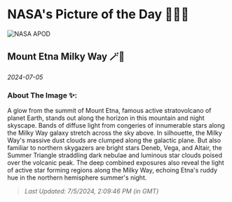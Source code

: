
# NASA's Picture of the Day 🧑‍🚀💫

  ![NASA APOD](https://apod.nasa.gov/apod/image/2407/GianniTumino_Etna&MW_14mm_JPG_LOGO__2048pix.jpg)
  
  ## Mount Etna Milky Way 🪄🌌
  
  _2024-07-05_
  
  ### About The Image ✨: 
  
  A glow from the summit of Mount Etna, famous active stratovolcano of planet Earth, stands out along the horizon in this mountain and night skyscape. Bands of diffuse light from congeries of innumerable stars along the Milky Way galaxy stretch across the sky above. In silhouette, the Milky Way's massive dust clouds are clumped along the galactic plane. But also familiar to northern skygazers are bright stars Deneb, Vega, and Altair, the Summer Triangle straddling dark nebulae and luminous star clouds poised over the volcanic peak. The deep combined exposures also reveal the light of active star forming regions along the Milky Way, echoing Etna's ruddy hue in the northern hemisphere summer's night.
  
  
  
  > _Last Updated: 7/5/2024, 2:09:46 PM (in GMT)_
  